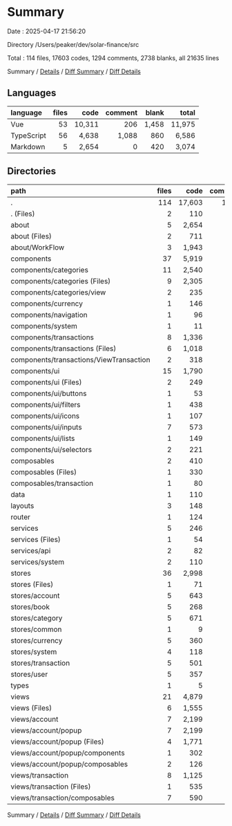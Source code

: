 # Summary

Date : 2025-04-17 21:56:20

Directory /Users/peaker/dev/solar-finance/src

Total : 114 files,  17603 codes, 1294 comments, 2738 blanks, all 21635 lines

Summary / [Details](details.md) / [Diff Summary](diff.md) / [Diff Details](diff-details.md)

## Languages
| language | files | code | comment | blank | total |
| :--- | ---: | ---: | ---: | ---: | ---: |
| Vue | 53 | 10,311 | 206 | 1,458 | 11,975 |
| TypeScript | 56 | 4,638 | 1,088 | 860 | 6,586 |
| Markdown | 5 | 2,654 | 0 | 420 | 3,074 |

## Directories
| path | files | code | comment | blank | total |
| :--- | ---: | ---: | ---: | ---: | ---: |
| . | 114 | 17,603 | 1,294 | 2,738 | 21,635 |
| . (Files) | 2 | 110 | 9 | 15 | 134 |
| about | 5 | 2,654 | 0 | 420 | 3,074 |
| about (Files) | 2 | 711 | 0 | 149 | 860 |
| about/WorkFlow | 3 | 1,943 | 0 | 271 | 2,214 |
| components | 37 | 5,919 | 128 | 825 | 6,872 |
| components/categories | 11 | 2,540 | 62 | 388 | 2,990 |
| components/categories (Files) | 9 | 2,305 | 57 | 357 | 2,719 |
| components/categories/view | 2 | 235 | 5 | 31 | 271 |
| components/currency | 1 | 146 | 0 | 23 | 169 |
| components/navigation | 1 | 96 | 1 | 4 | 101 |
| components/system | 1 | 11 | 0 | 3 | 14 |
| components/transactions | 8 | 1,336 | 26 | 176 | 1,538 |
| components/transactions (Files) | 6 | 1,018 | 19 | 131 | 1,168 |
| components/transactions/ViewTransaction | 2 | 318 | 7 | 45 | 370 |
| components/ui | 15 | 1,790 | 39 | 231 | 2,060 |
| components/ui (Files) | 2 | 249 | 7 | 16 | 272 |
| components/ui/buttons | 1 | 53 | 1 | 6 | 60 |
| components/ui/filters | 1 | 438 | 11 | 62 | 511 |
| components/ui/icons | 1 | 107 | 3 | 14 | 124 |
| components/ui/inputs | 7 | 573 | 7 | 85 | 665 |
| components/ui/lists | 1 | 149 | 6 | 20 | 175 |
| components/ui/selectors | 2 | 221 | 4 | 28 | 253 |
| composables | 2 | 410 | 71 | 84 | 565 |
| composables (Files) | 1 | 330 | 43 | 64 | 437 |
| composables/transaction | 1 | 80 | 28 | 20 | 128 |
| data | 1 | 110 | 11 | 26 | 147 |
| layouts | 3 | 148 | 4 | 21 | 173 |
| router | 1 | 124 | 15 | 10 | 149 |
| services | 5 | 246 | 111 | 70 | 427 |
| services (Files) | 1 | 54 | 22 | 11 | 87 |
| services/api | 2 | 82 | 31 | 36 | 149 |
| services/system | 2 | 110 | 58 | 23 | 191 |
| stores | 36 | 2,998 | 655 | 509 | 4,162 |
| stores (Files) | 1 | 71 | 10 | 10 | 91 |
| stores/account | 5 | 643 | 164 | 119 | 926 |
| stores/book | 5 | 268 | 64 | 42 | 374 |
| stores/category | 5 | 671 | 104 | 120 | 895 |
| stores/common | 1 | 9 | 1 | 1 | 11 |
| stores/currency | 5 | 360 | 60 | 69 | 489 |
| stores/system | 4 | 118 | 54 | 21 | 193 |
| stores/transaction | 5 | 501 | 81 | 62 | 644 |
| stores/user | 5 | 357 | 117 | 65 | 539 |
| types | 1 | 5 | 0 | 0 | 5 |
| views | 21 | 4,879 | 290 | 758 | 5,927 |
| views (Files) | 6 | 1,555 | 26 | 176 | 1,757 |
| views/account | 7 | 2,199 | 82 | 378 | 2,659 |
| views/account/popup | 7 | 2,199 | 82 | 378 | 2,659 |
| views/account/popup (Files) | 4 | 1,771 | 40 | 291 | 2,102 |
| views/account/popup/components | 1 | 302 | 1 | 57 | 360 |
| views/account/popup/composables | 2 | 126 | 41 | 30 | 197 |
| views/transaction | 8 | 1,125 | 182 | 204 | 1,511 |
| views/transaction (Files) | 1 | 535 | 7 | 80 | 622 |
| views/transaction/composables | 7 | 590 | 175 | 124 | 889 |

Summary / [Details](details.md) / [Diff Summary](diff.md) / [Diff Details](diff-details.md)